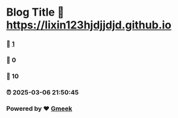 # Blog Title :link: https://lixin123hjdjjdjd.github.io 
### :page_facing_up: [1](https://lixin123hjdjjdjd.github.io/tag.html) 
### :speech_balloon: 0 
### :hibiscus: 10 
### :alarm_clock: 2025-03-06 21:50:45 
### Powered by :heart: [Gmeek](https://github.com/Meekdai/Gmeek)

